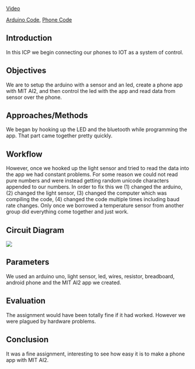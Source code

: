 [Video](https://youtu.be/GTLrpg6atOg)

[Arduino Code](https://github.com/mwhol/490IOT/blob/master/ICPs/ICP9/sketch_mar22a.ino), [Phone Code](https://github.com/mwhol/490IOT/blob/master/ICPs/ICP9/ControlTheArduinoLED.apk)


## Introduction

In this ICP we begin connecting our phones to IOT as a system of control.

## Objectives

We are to setup the arduino with a sensor and an led, create a phone app with MIT AI2, and then control the led with the app and read data from sensor over the phone.

## Approaches/Methods

We began by hooking up the LED and the bluetooth while programming the app. That part came together pretty quickly.

## Workflow

However, once we hooked up the light sensor and tried to read the data into the app we had constant problems. For some reason we could not read pure numbers and were instead getting random unicode characters appended to our numbers. In order to fix this we (1) changed the arduino, (2) changed the light sensor, (3) changed the computer which was compiling the code, (4) changed the code multiple times including baud rate changes. Only once we borrowed a temperature sensor from another group did everything come together and just work.

## Circuit Diagram

![](https://raw.githubusercontent.com/mwhol/490IOT/master/ICPs/ICP9/ICP9Circuit.jpg)

## Parameters

We used an arduino uno, light sensor, led, wires, resistor, breadboard, android phone and the MIT AI2 app we created.

## Evaluation

The assignment would have been totally fine if it had worked. However we were plagued by hardware problems.

## Conclusion

It was a fine assignment, interesting to see how easy it is to make a phone app with MIT AI2.